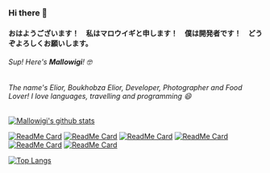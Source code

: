 ### Hi there 👋

#### おはようございます！　私はマロウイギと申します！　僕は開発者です！　どうぞよろしくお願いします。

###### Sup! Here's **Mallowigi**! 🤓 

###### The name's Elior, Boukhobza Elior, Developer, Photographer and Food Lover! I love languages, travelling and programming 😄

[![Mallowigi's github stats](https://github-readme-stats.vercel.app/api?username=mallowigi&count_private=true&show_icons=true&theme=radical&show_owner=true)](https://github.com/anuraghazra/github-readme-stats)

[![ReadMe Card](https://github-readme-stats.vercel.app/api/pin/?username=ChrisRM&repo=material-theme-jetbrains&theme=radical)](https://github.com/anuraghazra/github-readme-stats)
[![ReadMe Card](https://github-readme-stats.vercel.app/api/pin/?username=mallowigi&repo=a-file-icon-idea&theme=nightowl)](https://github.com/anuraghazra/github-readme-stats)
[![ReadMe Card](https://github-readme-stats.vercel.app/api/pin/?username=mallowigi&repo=slack-themes&theme=dracula)](https://github.com/anuraghazra/github-readme-stats)
[![ReadMe Card](https://github-readme-stats.vercel.app/api/pin/?username=mallowigi&repo=material-dev-tools&theme=tokyonight)](https://github.com/anuraghazra/github-readme-stats)
[![ReadMe Card](https://github-readme-stats.vercel.app/api/pin/?username=mallowigi&repo=notifications-preview-github&theme=cobalt)](https://github.com/anuraghazra/github-readme-stats)
[![ReadMe Card](https://github-readme-stats.vercel.app/api/pin/?username=mallowigi&repo=a-file-icon-web&theme=onedark)](https://github.com/anuraghazra/github-readme-stats)


[![Top Langs](https://github-readme-stats.vercel.app/api/top-langs/?username=mallowigi&theme=radical)](https://github.com/anuraghazra/github-readme-stats)

<!--
**mallowigi/mallowigi** is a ✨ _special_ ✨ repository because its `README.md` (this file) appears on your GitHub profile.

Here are some ideas to get you started:

- 🔭 I’m currently working on ...
- 🌱 I’m currently learning ...
- 👯 I’m looking to collaborate on ...
- 🤔 I’m looking for help with ...
- 💬 Ask me about ...
- 📫 How to reach me: ...
- 😄 Pronouns: ...
- ⚡ Fun fact: ...
-->
